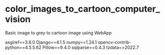 # color_images_to_cartoon_computer_vision


Basic image to grey to cartoon image using WebApp



asgiref==3.6.0
Django==4.1.5
numpy==1.24.1
opencv-contrib-python==4.5.5.62
Pillow==9.4.0
sqlparse==0.4.3
tzdata==2022.7
